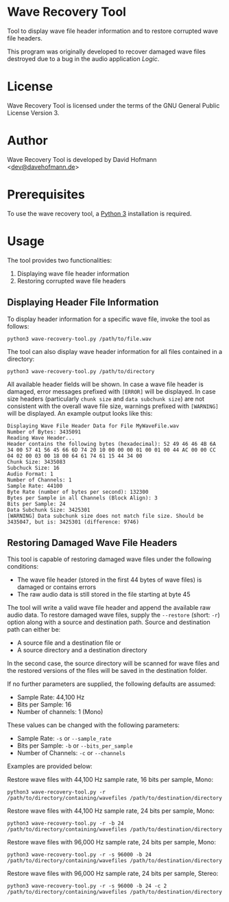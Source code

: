 # Wave Recovery Tool

Tool to display wave file header information and to restore corrupted wave file headers.

This program was originally developed to recover damaged wave files destroyed due to a bug in the audio application _Logic_.

# License

Wave Recovery Tool is licensed under the terms of the GNU General Public License Version 3.

# Author

Wave Recovery Tool is developed by David Hofmann &lt;dev@davehofmann.de&gt;

# Prerequisites

To use the wave recovery tool, a [Python 3](https://www.python.org/downloads/) installation is required.

# Usage

The tool provides two functionalities:

1. Displaying wave file header information
2. Restoring corrupted wave file headers

## Displaying Header File Information

To display header information for a specific wave file, invoke the tool as follows:

```
python3 wave-recovery-tool.py /path/to/file.wav
```

The tool can also display wave header information for all files contained in a directory:

```
python3 wave-recovery-tool.py /path/to/directory
```

All available header fields will be shown. In case a wave file header is damaged, error messages prefixed with `[ERROR]` will be displayed. In case size headers (particularly `chunk size` and `data subchunk size`) are not consistent with the overall wave file size, warnings prefixed with `[WARNING]` will be displayed. An example output looks like this:

```
Displaying Wave File Header Data for File MyWaveFile.wav
Number of Bytes: 3435091
Reading Wave Header...
Header contains the following bytes (hexadecimal): 52 49 46 46 4B 6A 34 00 57 41 56 45 66 6D 74 20 10 00 00 00 01 00 01 00 44 AC 00 00 CC 04 02 00 03 00 18 00 64 61 74 61 15 44 34 00
Chunk Size: 3435083
Subchuck Size: 16
Audio Format: 1
Number of Channels: 1
Sample Rate: 44100
Byte Rate (number of bytes per second): 132300
Bytes per Sample in all Channels (Block Align): 3
Bits per Sample: 24
Data Subchunk Size: 3425301
[WARNING] Data subchunk size does not match file size. Should be 3435047, but is: 3425301 (difference: 9746)
```

## Restoring Damaged Wave File Headers

This tool is capable of restoring damaged wave files under the following conditions:

- The wave file header (stored in the first 44 bytes of wave files) is damaged or contains errors
- The raw audio data is still stored in the file starting at byte 45 

The tool will write a valid wave file header and append the available raw audio data.
To restore damaged wave files, supply the `--restore` (short: `-r`) option along with a source and destination path. Source and destination path can either be:

- A source file and a destination file or
- A source directory and a destination directory

In the second case, the source directory will be scanned for wave files and the restored versions of the files will be saved in the destination folder.

If no further parameters are supplied, the following defaults are assumed:

- Sample Rate: 44,100 Hz
- Bits per Sample: 16
- Number of channels: 1 (Mono)

These values can be changed with the following parameters:

- Sample Rate: `-s` or `--sample_rate` 
- Bits per Sample: `-b` or `--bits_per_sample`
- Number of Channels: `-c` or `--channels`


Examples are provided below:

Restore wave files with 44,100 Hz sample rate, 16 bits per sample, Mono:

```
python3 wave-recovery-tool.py -r /path/to/directory/containing/wavefiles /path/to/destination/directory
```

Restore wave files with 44,100 Hz sample rate, 24 bits per sample, Mono:

```
python3 wave-recovery-tool.py -r -b 24 /path/to/directory/containing/wavefiles /path/to/destination/directory
```

Restore wave files with 96,000 Hz sample rate, 24 bits per sample, Mono:

```
python3 wave-recovery-tool.py -r -s 96000 -b 24 /path/to/directory/containing/wavefiles /path/to/destination/directory
```

Restore wave files with 96,000 Hz sample rate, 24 bits per sample, Stereo:

```
python3 wave-recovery-tool.py -r -s 96000 -b 24 -c 2 /path/to/directory/containing/wavefiles /path/to/destination/directory
```